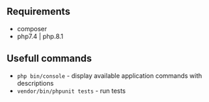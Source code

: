 ## Requirements
- composer
- php7.4 | php.8.1

## Usefull commands
- `php bin/console` - display available application commands with descriptions
- `vendor/bin/phpunit tests` - run tests